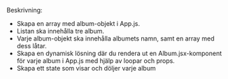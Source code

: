 Beskrivning:

- Skapa en array med album-objekt i App.js.
- Listan ska innehålla tre album.
- Varje album-objekt ska innehålla albumets namn, samt en array med dess låtar.
- Skapa en dynamisk lösning där du rendera ut en Album.jsx-komponent för varje album i App.js med hjälp av loopar och props.
- Skapa ett state som visar och döljer varje album
